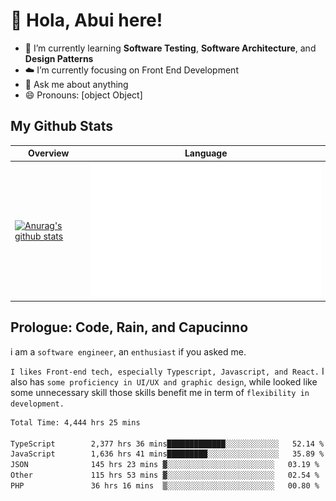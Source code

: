 # 👋 Hola, Abui here!

- 🌱 I’m currently learning **Software Testing**, **Software Architecture**, and **Design Patterns**
- ☁️ I’m currently focusing on Front End Development
- 💬 Ask me about anything
- 😄 Pronouns: [object Object]

## My Github Stats

| Overview | Language |
| --- | --- |
|[![Anurag's github stats](https://github-readme-stats.vercel.app/api?username=abui-am&count_private=true)](https://github.com/anuraghazra/github-readme-stats)|![Language](https://raw.githubusercontent.com/abui-am/stats/c6455f656dfce7acd3951e5ec5b25d72af0b2ee3/generated/languages.svg)|

## Prologue: Code, Rain, and Capucinno
i am a `software engineer`, an `enthusiast` if you asked me. 

`I likes Front-end tech, especially Typescript, Javascript, and React.` I also has `some proficiency in UI/UX and graphic design`, while looked like some unnecessary skill those skills benefit me in term of `flexibility in development.`


<!--START_SECTION:waka-->

```txt
Total Time: 4,444 hrs 25 mins

TypeScript        2,377 hrs 36 mins█████████████░░░░░░░░░░░░   52.14 %
JavaScript        1,636 hrs 41 mins█████████░░░░░░░░░░░░░░░░   35.89 %
JSON              145 hrs 23 mins ▓░░░░░░░░░░░░░░░░░░░░░░░░   03.19 %
Other             115 hrs 53 mins ▓░░░░░░░░░░░░░░░░░░░░░░░░   02.54 %
PHP               36 hrs 16 mins  ▒░░░░░░░░░░░░░░░░░░░░░░░░   00.80 %
```

<!--END_SECTION:waka-->
